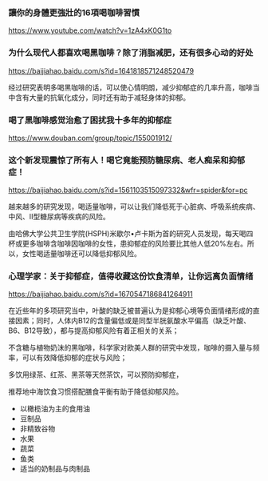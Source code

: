 ### 讓你的身體更強壯的16項喝咖啡習慣
https://www.youtube.com/watch?v=1zA4xK0G1to

### 为什么现代人都喜欢喝黑咖啡？除了消脂减肥，还有很多心动的好处
https://baijiahao.baidu.com/s?id=1641818571248520479

经过研究表明多喝黑咖啡的话，可以使心情明朗，减少抑郁症的几率升高，咖啡当中含有大量的抗氧化成分，同时还有助于减轻身体的抑郁。

### 喝了黑咖啡感觉治愈了困扰我十多年的抑郁症
https://www.douban.com/group/topic/155001912/

### 这个新发现震惊了所有人！喝它竟能预防糖尿病、老人痴呆和抑郁症！
https://baijiahao.baidu.com/s?id=1561103515097332&wfr=spider&for=pc

越来越多的研究发现，喝适量咖啡，可以让我们降低死于心脏病、呼吸系统疾病、中风、Ⅱ型糖尿病等疾病的风险。

由哈佛大学公共卫生学院(HSPH)米歇尔•卢卡斯为首的研究人员发现，每天喝四杯或更多咖啡含咖啡因咖啡的女性，患抑郁症的风险要比其他人低20%左右。所以，女性喝适量咖啡还可以降低抑郁风险。

### 心理学家：关于抑郁症，值得收藏这份饮食清单，让你远离负面情绪
https://baijiahao.baidu.com/s?id=1670547186841264911

在近些年的多项研究当中，叶酸的缺乏被普遍认为是抑郁心境等负面情绪形成的直接因素；同时，人体内B12的含量偏低或是同型半胱氨酸水平偏高（缺乏叶酸、B6、B12导致），都与提高抑郁风险有着正相关的关系；

不含糖与植物奶沫的黑咖啡，科学家对欧美人群的研究中发现，咖啡的摄入量与频率，可以有效降低抑郁的症状与风险；

多饮用绿茶、红茶、黑茶等天然茶饮，可以预防抑郁症，

推荐地中海饮食习惯搭配膳食平衡有助于降低抑郁风险。
- 以橄榄油为主的食用油
- 豆制品
- 非精致谷物
- 水果
- 蔬菜
- 鱼类
- 适当的奶制品与肉制品
